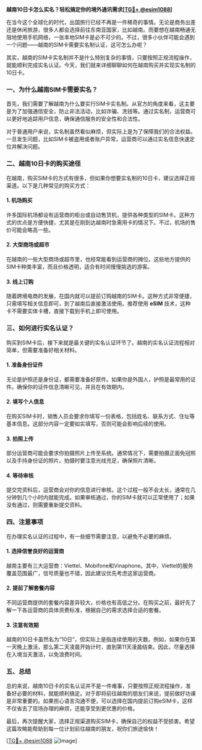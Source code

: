 **越南10日卡怎么实名？轻松搞定你的境外通讯需求[[TG💪+ @esim1088](https://t.me/s/esim1088)]**

在当今这个全球化的时代，出国旅行已经不再是一件稀奇的事情。无论是商务出差还是休闲旅游，很多人都会选择前往东南亚国家，比如越南。而要想在越南畅通无阻地使用手机网络，一张本地SIM卡是必不可少的。不过，很多小伙伴可能会遇到一个问题——越南的SIM卡需要实名制认证，这可怎么办呢？

其实，越南的SIM卡实名制并不是什么特别复杂的事情，只要按照正规流程操作，就能顺利完成实名认证。今天，我们就来详细聊聊如何在越南购买并实现实名制的10日卡。

### 一、为什么越南SIM卡需要实名？

首先，我们需要了解越南为什么要实行SIM卡实名制。从官方的角度来看，这主要是为了加强通信安全，防止非法活动，比如诈骗、洗钱等。通过实名制，运营商可以更好地追踪用户信息，确保通信服务的安全性和合法性。

对于普通用户来说，实名制虽然看似麻烦，但实际上是为了保障我们的合法权益。一旦发生问题，比如SIM卡被盗用或者账户异常，运营商可以通过实名信息快速定位并解决问题。

### 二、越南10日卡的购买途径

在越南，购买SIM卡的方式有很多，但如果你想要实名制的10日卡，建议选择正规渠道。以下是几种常见的购买方式：

#### 1. **机场购买**
许多国际机场都设有运营商的柜台或自动售货机，提供各种类型的SIM卡。这种方式的优点是方便快捷，尤其是在刚到达越南时急需用卡的情况下。不过，机场的售价可能会略高一些。

#### 2. **大型商场或超市**
在越南的一些大型商场或超市里，也经常能看到运营商的摊位。这些地方提供的SIM卡种类丰富，而且价格透明，适合有时间慢慢挑选的游客。

#### 3. **线上订购**
随着跨境电商的发展，在国内就可以提前订购越南的SIM卡。这种方式非常便捷，只需填写相关信息即可，到了越南后直接激活使用。推荐使用 **eSIM** 技术，这种卡不需要实体卡槽，直接下载到手机上即可使用。

### 三、如何进行实名认证？

购买到SIM卡后，接下来就是最关键的实名认证环节了。越南的实名认证流程相对简单，但需要准备好相关材料。

#### 1. **准备身份证件**
无论是护照还是身份证，都需要准备好原件。如果你是外国人，护照是最常用的证件。确保你的证件信息清晰可见，并且在有效期内。

#### 2. **填写个人信息**
在购买SIM卡时，销售人员会要求你填写一份表格，包括姓名、联系方式、住址等基本信息。这部分内容一定要如实填写，否则可能会影响后续的使用。

#### 3. **拍照上传**
部分运营商可能会要求你拍摄照片上传至系统。通常情况下，需要拍摄正面免冠照以及手持身份证的照片。拍摄时要注意光线充足，确保照片清晰。

#### 4. **等待审核**
提交完资料后，运营商会对你的信息进行审核。这个过程一般不会太长，通常在几分钟到几个小时内就能完成。如果审核通过，你的SIM卡就可以正常使用了；如果没有通过，则需要重新提交资料。

### 四、注意事项

在办理实名认证的过程中，有一些细节需要注意，以避免不必要的麻烦。

#### 1. **选择信誉良好的运营商**
越南主要有三大运营商：Viettel、Mobifone和Vinaphone。其中，Viettel的服务覆盖范围最广，信号质量也不错，因此建议优先考虑这家运营商。

#### 2. **提前了解套餐内容**
不同运营商提供的套餐内容差异较大，价格也有高低之分。在购买之前，最好先了解一下各运营商的具体资费标准，根据自己的需求选择合适的套餐。

#### 3. **注意有效期**
越南的10日卡虽然名为“10日”，但实际上是指连续使用的天数。例如，如果你在第一天晚上激活，那么第二天凌晨开始计时，直到第11天凌晨结束。因此，尽量选择在入境当天激活，以免浪费时间。

### 五、总结

总的来说，越南10日卡的实名认证并不是一件难事，只要按照正规流程操作，准备好必要的材料，就能顺利搞定。对于即将前往越南的朋友们来说，提前做好功课是非常重要的。如果担心语言沟通不便，可以选择在国内提前订购eSIM卡，这样不仅省去了现场办理的麻烦，还能享受到更优惠的价格。

最后，再次提醒大家，选择正规渠道购买SIM卡，确保自己的权益不受损害。希望这篇攻略能帮助到每一位计划前往越南的朋友，祝你们旅途愉快！

[[TG💪+ @esim1088](https://t.me/s/esim1088) ![Image](https://i.postimg.cc/4NQfJmqS/Snipaste-2025-05-13-00-14-12.png)]